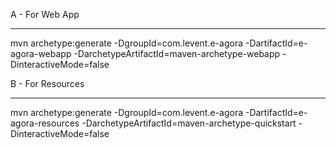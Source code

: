 A - For Web App
***************

mvn archetype:generate -DgroupId=com.levent.e-agora -DartifactId=e-agora-webapp -DarchetypeArtifactId=maven-archetype-webapp -DinteractiveMode=false

B - For Resources
*****************

mvn archetype:generate -DgroupId=com.levent.e-agora -DartifactId=e-agora-resources -DarchetypeArtifactId=maven-archetype-quickstart -DinteractiveMode=false